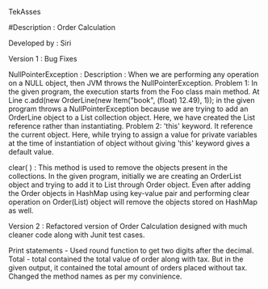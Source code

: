 TekAsses

#Description : Order Calculation

Developed by : Siri

Version 1 : Bug Fixes

NullPointerException : Description : When we are performing any operation on a NULL object, then JVM throws the NullPointerException. Problem 1: In the given program, the execution starts from the Foo class main method. At Line c.add(new OrderLine(new Item("book", (float) 12.49), 1)); in the given program throws a NullPointerException because we are trying to add an OrderLine object to a List collection object. Here, we have created the List reference rather than instantiating. Problem 2: 'this' keyword. It reference the current object. Here, while trying to assign a value for private variables at the time of instantiation of object without giving 'this' keyword gives a default value.

clear( ) : This method is used to remove the objects present in the collections. In the given program, initially we are creating an OrderList object and trying to add it to List through Order object. Even after adding the Order objects in HashMap using key-value pair and performing clear operation on Order(List) object will remove the objects stored on HashMap as well.

Version 2 : Refactored version of Order Calculation designed with much cleaner code along with Junit test cases.

Print statements - Used round function to get two digits after the decimal.
Total - total contained the total value of order along with tax. But in the given output, it contained the total amount of orders placed without tax.
Changed the method names as per my convinience.
